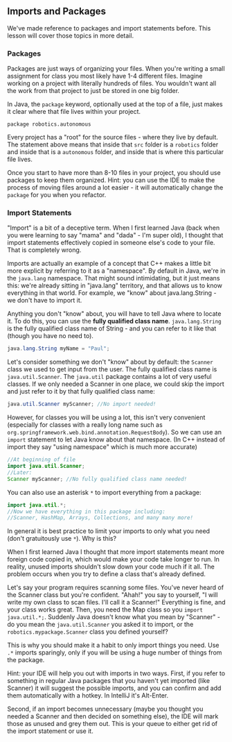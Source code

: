## Imports and Packages

We've made reference to packages and import statements before. This lesson will cover those topics in more detail.

### Packages

Packages are just ways of organizing your files. When you're writing a small assignment for class you most likely have 1-4 different files. Imagine working on a project with literally hundreds of files. You wouldn't want all the work from that project to just be stored in one big folder.

In Java, the `package` keyword, optionally used at the top of a file, just makes it clear where that file lives within your project.

`package robotics.autonomous`

Every project has a "root" for the source files - where they live by default. The statement above means that inside that `src` folder is a `robotics` folder and inside that is a `autonomous` folder, and inside that is where this particular file lives.

Once you start to have more than 8-10 files in your project, you should use packages to keep them organized. Hint: you can use the IDE to make the process of moving files around a lot easier - it will automatically change the `package` for you when you refactor.

### Import Statements

"Import" is a bit of a deceptive term. When I first learned Java (back when you were learning to say "mama" and "dada" - I'm super old), I thought that import statements effectively copied in someone else's code to your file. That is completely wrong.

Imports are actually an example of a concept that C++ makes a little bit more explicit by referring to it as a "namespace". By default in Java, we're in the `java.lang` namespace. That might sound intimidating, but it just means this: we're already sitting in "java.lang" territory, and that allows us to know everything in that world. For example, we "know" about java.lang.String - we don't have to import it.

Anything you don't "know" about, you will have to tell Java where to locate it. To do this, you can use the **fully qualified class name**. `java.lang.String` is the fully qualified class name of String - and you can refer to it like that (though you have no need to).

```java
java.lang.String myName = "Paul";
```

Let's consider something we don't "know" about by default: the `Scanner` class we used to get input from the user. The fully qualified class name is `java.util.Scanner`. The `java.util` package contains a lot of very useful classes. If we only needed a Scanner in one place, we could skip the import and just refer to it by that fully qualified class name:

```java
java.util.Scanner myScanner; //No import needed!
```

However, for classes you will be using a lot, this isn't very convenient (especially for classes with a really long name such as `org.springframework.web.bind.annotation.RequestBody`). So we can use an `import` statement to let Java know about that namespace. (In C++ instead of import they say "using namespace" which is much more accurate)

```java
//At beginning of file
import java.util.Scanner;
//Later:
Scanner myScanner; //No fully qualified class name needed!
```

You can also use an asterisk `*` to import everything from a package:

```java
import java.util.*;
//Now we have everything in this package including:
//Scanner, HashMap, Arrays, Collections, and many many more!
```

In general it is best practice to limit your imports to only what you need (don't gratuitously use `*`). Why is this?

When I first learned Java I thought that more import statements meant more foreign code copied in, which would make your code take longer to run. In reality, unused imports shouldn't slow down your code much if it all. The problem occurs when you try to define a class that's already defined.

Let's say your program requires scanning some files. You've never heard of the Scanner class but you're confident. "Ahah!" you say to yourself, "I will write my own class to scan files. I'll call it a Scanner!" Everything is fine, and your class works great. Then, you need the Map class so you `import java.util.*;`. Suddenly Java doesn't know what you mean by "Scanner" - do you mean the `java.util.Scanner` you asked it to import, or the `robotics.mypackage.Scanner` class you defined yourself?

This is why you should make it a habit to only import things you need. Use `.*` imports sparingly, only if you will be using a huge number of things from the package.

Hint: your IDE will help you out with imports in two ways. First, if you refer to something in regular Java packages that you haven't yet imported (like Scanner) it will suggest the possible imports, and you can confirm and add them automatically with a hotkey. In IntelliJ it's Alt-Enter.

Second, if an import becomes unnecessary (maybe you thought you needed a Scanner and then decided on something else), the IDE will mark those as unused and grey them out. This is your queue to either get rid of the import statement or use it.

